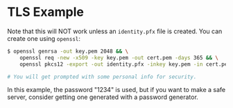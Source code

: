 # TLS Example

Note that this will NOT work unless an `identity.pfx` file is created.
You can create one using `openssl`:

```sh
$ openssl genrsa -out key.pem 2048 && \
    openssl req -new -x509 -key key.pem -out cert.pem -days 365 && \
    openssl pkcs12 -export -out identity.pfx -inkey key.pem -in cert.pem

# You will get prompted with some personal info for security.
```

In this example, the password "1234" is used, but if you want to make a safe server,
consider getting one generated with a password generator.
